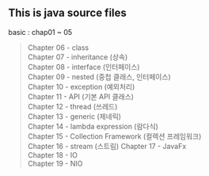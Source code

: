 ## This is java source files

basic : chap01 ~ 05

> Chapter 06 - class <br>
> Chapter 07 - inheritance (상속) <br>
> Chapter 08 - interface (인터페이스) <br>
> Chapter 09 - nested (중첩 클래스, 인터페이스) <br>
> Chapter 10 - exception (예외처리) <br>
> Chapter 11 - API (기본 API 클래스) <br>
> Chapter 12 - thread (쓰레드) <br>
> Chapter 13 - generic (제네릭) <br>
> Chapter 14 - lambda expression (람다식) <br>
> Chapter 15 - Collection Framework (컬렉션 프레임워크) <br>
> Chapter 16 - stream (스트림)
> Chapter 17 - JavaFx <br>
> Chapter 18 - IO <br>
> Chapter 19 - NIO <br>
 